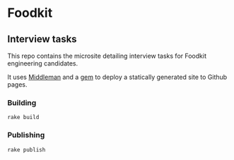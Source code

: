 # Foodkit

## Interview tasks

This repo contains the microsite detailing interview tasks for Foodkit engineering candidates.

It uses [Middleman](https://middlemanapp.com/) and a [gem](https://github.com/edgecase/middleman-gh-pages) to deploy a statically generated site to Github pages.

### Building

```
rake build
```

### Publishing

```
rake publish
```
